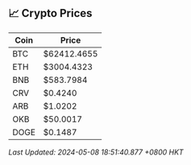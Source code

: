 ## 📈 Crypto Prices

| Coin | Price |
| ---- | ----- |
| BTC | $62412.4655 |
| ETH | $3004.4323 |
| BNB | $583.7984 |
| CRV | $0.4240 |
| ARB | $1.0202 |
| OKB | $50.0017 |
| DOGE | $0.1487 |

_Last Updated: 2024-05-08 18:51:40.877 +0800 HKT_